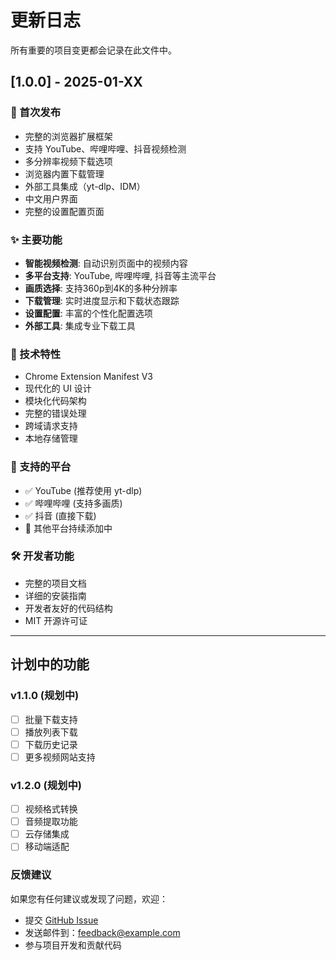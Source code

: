 # 更新日志

所有重要的项目变更都会记录在此文件中。

## [1.0.0] - 2025-01-XX

### 🎉 首次发布
- 完整的浏览器扩展框架
- 支持 YouTube、哔哩哔哩、抖音视频检测
- 多分辨率视频下载选项
- 浏览器内置下载管理
- 外部工具集成（yt-dlp、IDM）
- 中文用户界面
- 完整的设置配置页面

### ✨ 主要功能
- **智能视频检测**: 自动识别页面中的视频内容
- **多平台支持**: YouTube, 哔哩哔哩, 抖音等主流平台
- **画质选择**: 支持360p到4K的多种分辨率
- **下载管理**: 实时进度显示和下载状态跟踪
- **设置配置**: 丰富的个性化配置选项
- **外部工具**: 集成专业下载工具

### 🔧 技术特性
- Chrome Extension Manifest V3
- 现代化的 UI 设计
- 模块化代码架构
- 完整的错误处理
- 跨域请求支持
- 本地存储管理

### 📱 支持的平台
- ✅ YouTube (推荐使用 yt-dlp)
- ✅ 哔哩哔哩 (支持多画质)
- ✅ 抖音 (直接下载)
- 🔄 其他平台持续添加中

### 🛠️ 开发者功能
- 完整的项目文档
- 详细的安装指南
- 开发者友好的代码结构
- MIT 开源许可证

---

## 计划中的功能

### v1.1.0 (规划中)
- [ ] 批量下载支持
- [ ] 播放列表下载
- [ ] 下载历史记录
- [ ] 更多视频网站支持

### v1.2.0 (规划中)
- [ ] 视频格式转换
- [ ] 音频提取功能
- [ ] 云存储集成
- [ ] 移动端适配

### 反馈建议
如果您有任何建议或发现了问题，欢迎：
- 提交 [GitHub Issue](https://github.com/your-repo/issues)
- 发送邮件到：feedback@example.com
- 参与项目开发和贡献代码